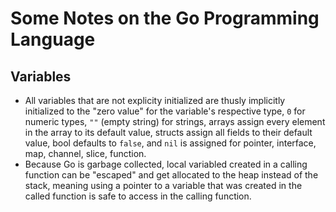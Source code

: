 # Some Notes on the Go Programming Language

## Variables
- All variables that are not explicity initialized are thusly implicitly initialized to the "zero value" for the variable's respective type, `0` for numeric types, `""` (empty string) for strings, arrays assign every element in the array to its default value, structs assign all fields to their default value, bool defaults to `false`, and `nil` is assigned for pointer, interface, map, channel, slice, function.
- Because Go is garbage collected, local variabled created in a calling function can be "escaped" and get allocated to the heap instead of the stack, meaning using a pointer to a variable that was created in the called function is safe to access in the calling function.

